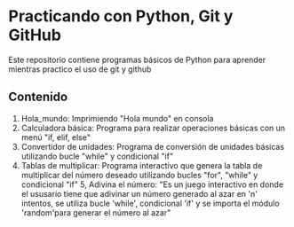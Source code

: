 # Practicando con Python, Git y GitHub

Este repositorio contiene programas básicos de Python para aprender mientras practico el uso de git y github

## Contenido

1. Hola_mundo:  Imprimiendo "Hola mundo" en consola
2. Calculadora básica:  Programa para realizar operaciones básicas con un menú "if, elif, else"   
3. Convertidor de unidades:  Programa de conversión de unidades básicas utilizando bucle "while" y condicional "if"
4. Tablas de multiplicar:  Programa interactivo que genera la tabla de multiplicar del número deseado utilizando bucles "for", "while" y condicional "if"
5, Adivina el número: "Es un juego interactivo en donde el ususario tiene que adivinar un número generado al azar en 'n' intentos, se utiliza bucle 'while', 
condicional 'if' y se importa el módulo 'random'para generar el número al azar"

